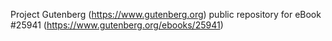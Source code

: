 Project Gutenberg (https://www.gutenberg.org) public repository for eBook #25941 (https://www.gutenberg.org/ebooks/25941)
